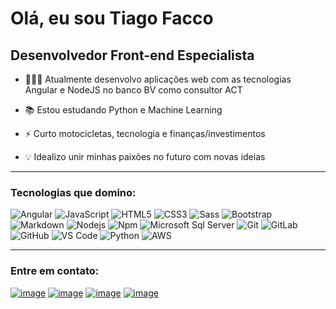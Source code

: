 # Olá, eu sou Tiago Facco

## Desenvolvedor Front-end Especialista

- 👨🏻‍💻 Atualmente desenvolvo aplicações web com as tecnologias Angular e NodeJS no banco BV como consultor ACT

- 📚 Estou estudando Python e Machine Learning

- ⚡ Curto motocicletas, tecnologia e finanças/investimentos

- 💡 Idealizo unir minhas paixões no futuro com novas ideias

---

### Tecnologias que domino:

![Angular](https://img.shields.io/badge/-Angular-red?style=for-the-badge&logo=angular)
![JavaScript](https://img.shields.io/badge/-JavaScript-%23F7DF1C?style=for-the-badge&logo=javascript&logoColor=000000&labelColor=%23F7DF1C&color=%23FFCE5A)
![HTML5](https://img.shields.io/badge/-HTML5-%23E44D27?style=for-the-badge&logo=html5&logoColor=ffffff)
![CSS3](https://img.shields.io/badge/-CSS3-%231572B6?style=for-the-badge&logo=css3)
![Sass](https://img.shields.io/badge/-Sass-%23CC6699?style=for-the-badge&logo=sass&logoColor=ffffff)
![Bootstrap](https://img.shields.io/badge/-Bootstrap-563D7C?style=for-the-badge&logo=Bootstrap)
![Markdown](https://img.shields.io/badge/-Markdown-000000?style=for-the-badge&logo=markdown)
![Nodejs](https://img.shields.io/badge/-Nodejs-339933?style=for-the-badge&logo=Node.js&logoColor=ffffff)
![Npm](https://img.shields.io/badge/-npm-CB3837?style=for-the-badge&logo=npm)
![Microsoft Sql Server](https://img.shields.io/badge/-Sql%20Server-CC2927?style=for-the-badge&logo=microsoft-sql-server&logoColor=ffffff)
![Git](https://img.shields.io/badge/-Git-%23F05032?style=for-the-badge&logo=git&logoColor=%23ffffff)
![GitLab](https://img.shields.io/badge/-GitLab-FCA121?style=for-the-badge&logo=gitlab)
![GitHub](https://img.shields.io/badge/-GitHub-181717?style=for-the-badge&logo=github)
![VS Code](https://img.shields.io/badge/-VS%20Code-007ACC?style=for-the-badge&logo=visual-studio-code&logoColor=ffffff)
![Python](https://img.shields.io/badge/-Python-3776AB?style=for-the-badge&logo=python&logoColor=ffffff)
![AWS](https://img.shields.io/badge/-AWS-yellow?style=for-the-badge&logo=amazon-web-services&logoColor=ffffff)

---

### Entre em contato:

[![image](https://img.shields.io/badge/LinkedIn-0077B5?style=for-the-badge&logo=linkedin&logoColor=white)](https://www.linkedin.com/in/tiagofacco/)
[![image](https://img.shields.io/badge/Instagram-E4405F?style=for-the-badge&logo=instagram&logoColor=white)](https://www.instagram.com/thifacco/)
[![image](https://img.shields.io/badge/WhatsApp-25d366?style=for-the-badge&logo=whatsapp&logoColor=FFFFFF)](https://twitter.com/brantlauro)
[![image](https://img.shields.io/badge/Gmail-D14836?style=for-the-badge&logo=gmail&logoColor=white)](mailto:thifacco@gmail.com)
